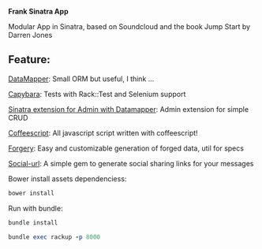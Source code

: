 **Frank Sinatra App**

Modular App in Sinatra, based on Soundcloud and the book Jump Start by Darren Jones


Feature:
--------

[DataMapper](http://datamapper.org/docs/find.html):
Small ORM but useful, I think ...

[Capybara](https://github.com/teamcapybara/capybara#using-capybara-with-rspec):
Tests with Rack::Test and Selenium support 

[Sinatra extension for Admin with Datamapper](https://github.com/CharlyJazz/Frank-Sinatra/blob/master/lib/sinatra/admin.rb):
Admin extension for simple CRUD 

[Coffeescript](http://coffeescript.org/):
All javascript script written with coffeescript!

[Forgery](https://github.com/sevenwire/forgery):
Easy and customizable generation of forged data, util for specs

[Social-url](https://github.com/richardvenneman/social-url):
A simple gem to generate social sharing links for your messages


Bower install assets dependenciess:


```javascript
bower install
```


Run with bundle:


```ruby
bundle install
```

```ruby
bundle exec rackup -p 8000
```